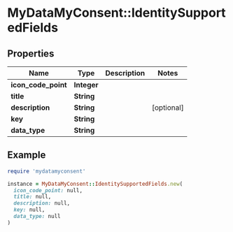 # MyDataMyConsent::IdentitySupportedFields

## Properties

| Name | Type | Description | Notes |
| ---- | ---- | ----------- | ----- |
| **icon_code_point** | **Integer** |  |  |
| **title** | **String** |  |  |
| **description** | **String** |  | [optional] |
| **key** | **String** |  |  |
| **data_type** | **String** |  |  |

## Example

```ruby
require 'mydatamyconsent'

instance = MyDataMyConsent::IdentitySupportedFields.new(
  icon_code_point: null,
  title: null,
  description: null,
  key: null,
  data_type: null
)
```

